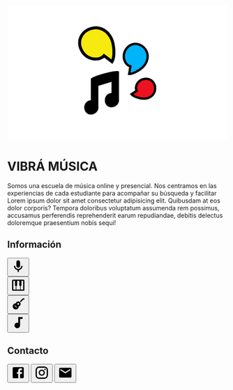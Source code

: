 <!DOCTYPE html>
<html lang="en">
<head>
	<meta charset="UTF-8">
	<!--<meta name="theme-color" content="gold">       Esto cambia la cabecera de navegador en mobile-->
	<title>Vibrá música</title>
  <link rel="stylesheet" href="style.css">
</head>
  <body>
      <div>
        <img src="/img.png">
        </div>
      <div class="container">
        <h1>VIBRÁ MÚSICA</h1></div>
    <p>Somos una escuela de música online y presencial. Nos centramos en las experiencias de cada estudiante para acompañar su búsqueda y facilitar Lorem ipsum dolor sit amet consectetur adipisicing elit. Quibusdam at eos dolor corporis? Tempora doloribus voluptatum assumenda rem possimus, accusamus perferendis reprehenderit earum repudiandae, debitis delectus doloremque praesentium nobis sequi!</p>   
    <footer><div class="container-v"><h2 class="contacto">Información</h2></div>
     <div class="container-v">
            <form method="get" action="https://es.wikipedia.org/wiki/Canto"><button class="button" title="canto"><svg width="34" height="34" viewBox="0 0 24 24">
  <path d="M12,2A3,3 0 0,1 15,5V11A3,3 0 0,1 12,14A3,3 0 0,1 9,11V5A3,3 0 0,1 12,2M19,11C19,14.53 16.39,17.44 13,17.93V21H11V17.93C7.61,17.44 5,14.53 5,11H7A5,5 0 0,0 12,16A5,5 0 0,0 17,11H19Z"></path>
            </svg></button></form>
          <form method="get" action="https://es.wikipedia.org/wiki/Piano"><button class="button" title="piano"><svg width="34" height="34" viewBox="0 0 24 24">
  <path d="M4,3H20A2,2 0 0,1 22,5V19A2,2 0 0,1 20,21H4A2,2 0 0,1 2,19V5A2,2 0 0,1 4,3M4,5V19H8V13H6.75V5H4M9,19H15V13H13.75V5H10.25V13H9V19M16,19H20V5H17.25V13H16V19Z"></path></svg></button></form>
        <form method="get" action="https://es.wikipedia.org/wiki/Guitarra"><button class="button" title="guitarra"><svg style="width:34px;height:34px" viewBox="0 0 24 24">
    <path fill="#000000" d="M19.59,3H22V5H20.41L16.17,9.24C15.8,8.68 15.32,8.2 14.76,7.83L19.59,3M12,8A4,4 0 0,1 16,12C16,13.82 14.77,15.42 13,15.87V16A5,5 0 0,1 8,21A5,5 0 0,1 3,16A5,5 0 0,1 8,11H8.13C8.58,9.24 10.17,8 12,8M12,10.5A1.5,1.5 0 0,0 10.5,12A1.5,1.5 0 0,0 12,13.5A1.5,1.5 0 0,0 13.5,12A1.5,1.5 0 0,0 12,10.5M6.94,14.24L6.23,14.94L9.06,17.77L9.77,17.06L6.94,14.24Z" />
          </svg></path></button></form>
        <form method="get" action="https://es.wikipedia.org/wiki/Teoria_musical"><button class="button" title="teoría"><svg width="34" height="34" viewBox="0 0 24 24">
  <path d="M12,3V12.26C11.5,12.09 11,12 10.5,12C8,12 6,14 6,16.5C6,19 8,21 10.5,21C13,21 15,19 15,16.5V6H19V3H12Z"></path>
    </svg></button></form>
    </div>
  <h2 class="contacto">Contacto</h2> 
    <div class="container-v">
        <button class="button2" href="#"><svg style="width:34px;height:34px" viewBox="0 0 24 24">
    <path fill="#000000" d="M5,3H19A2,2 0 0,1 21,5V19A2,2 0 0,1 19,21H5A2,2 0 0,1 3,19V5A2,2 0 0,1 5,3M18,5H15.5A3.5,3.5 0 0,0 12,8.5V11H10V14H12V21H15V14H18V11H15V9A1,1 0 0,1 16,8H18V5Z" />
</svg></i></button>
            <button class="button2"><svg style="width:34px;height:34px" viewBox="0 0 24 24">
    <path fill="#000000" d="M7.8,2H16.2C19.4,2 22,4.6 22,7.8V16.2A5.8,5.8 0 0,1 16.2,22H7.8C4.6,22 2,19.4 2,16.2V7.8A5.8,5.8 0 0,1 7.8,2M7.6,4A3.6,3.6 0 0,0 4,7.6V16.4C4,18.39 5.61,20 7.6,20H16.4A3.6,3.6 0 0,0 20,16.4V7.6C20,5.61 18.39,4 16.4,4H7.6M17.25,5.5A1.25,1.25 0 0,1 18.5,6.75A1.25,1.25 0 0,1 17.25,8A1.25,1.25 0 0,1 16,6.75A1.25,1.25 0 0,1 17.25,5.5M12,7A5,5 0 0,1 17,12A5,5 0 0,1 12,17A5,5 0 0,1 7,12A5,5 0 0,1 12,7M12,9A3,3 0 0,0 9,12A3,3 0 0,0 12,15A3,3 0 0,0 15,12A3,3 0 0,0 12,9Z" />
</svg></button>
            <button class="button2" title="holavibramusica@gmail.com" action="holavibramusica@gmail.com"><svg style="width:34px;height:34px" viewBox="0 0 24 24">
    <path fill="#000000" d="M20,8L12,13L4,8V6L12,11L20,6M20,4H4C2.89,4 2,4.89 2,6V18A2,2 0 0,0 4,20H20A2,2 0 0,0 22,18V6C22,4.89 21.1,4 20,4Z" />
</svg></button>
        </div>
          </div>
    </footer>
</body>
</html>
